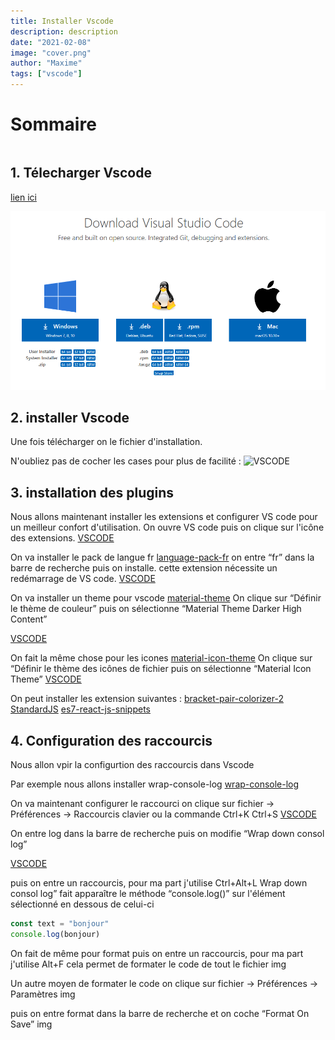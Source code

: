 ```yaml
---
title: Installer Vscode
description: description
date: "2021-02-08"
image: "cover.png"
author: "Maxime"
tags: ["vscode"]
---
```


# Sommaire

```toc

```

## 1. Télecharger Vscode

[lien ici](https://code.visualstudio.com/Download)

![VSCODE](./img/01-Installer-Vscode/01-install-vscode-01.png)

## 2. installer Vscode

Une fois télécharger on le fichier d'installation.

N'oubliez pas de cocher les cases pour plus de facilité :
![VSCODE](./img/... "install vscode")

## 3. installation des plugins

Nous allons maintenant installer les extensions et configurer VS code pour un meilleur confort d'utilisation.
On ouvre VS code puis on clique sur l'icône des extensions.
[VSCODE](./img/... "extension vscode")

On va installer le pack de langue fr
[language-pack-fr](https://marketplace.visualstudio.com/items?itemName=MS-CEINTL.vscode-language-pack-fr)
on entre “fr” dans la barre de recherche puis on installe.
cette extension nécessite un redémarrage de VS code.
[VSCODE](./img/... "vscode")

On va installer un theme pour vscode
[material-theme](https://marketplace.visualstudio.com/items?itemName=Equinusocio.vsc-material-theme)
On clique sur “Définir le thème de couleur”
puis on sélectionne “Material Theme Darker High Content”

[VSCODE](./img/... "vscode")

On fait la même chose pour les icones
[material-icon-theme](https://marketplace.visualstudio.com/items?itemName=PKief.material-icon-theme)
On clique sur “Définir le thème des icônes de fichier
puis on sélectionne “Material Icon Theme”
[VSCODE](./img/... "vscode")

On peut installer les extension suivantes :
[bracket-pair-colorizer-2](https://marketplace.visualstudio.com/items?itemName=CoenraadS.bracket-pair-colorizer-2)
[StandardJS](https://marketplace.visualstudio.com/items?itemName=chenxsan.vscode-standardjs)
[es7-react-js-snippets](https://marketplace.visualstudio.com/items?itemName=dsznajder.es7-react-js-snippets)

## 4. Configuration des raccourcis

Nous allon vpir la configurtion des raccourcis dans Vscode

Par exemple nous allons installer wrap-console-log
[wrap-console-log](https://marketplace.visualstudio.com/items?itemName=midnightsyntax.vscode-wrap-console-log)

On va maintenant configurer le raccourci
on clique sur fichier → Préférences → Raccourcis clavier
ou la commande
Ctrl+K Ctrl+S
[VSCODE](./img/... "vscode")

On entre log dans la barre de recherche puis on modifie “Wrap down consol log”

[VSCODE](./img/... "vscode")

puis on entre un raccourcis, pour ma part j'utilise Ctrl+Alt+L
Wrap down consol log” fait apparaître le méthode “console.log()” sur l'élément sélectionné en dessous de celui-ci

```js
const text = "bonjour"
console.log(bonjour)
```

On fait de même pour format
puis on entre un raccourcis, pour ma part j'utilise Alt+F
cela permet de formater le code de tout le fichier
img

Un autre moyen de formater le code
on clique sur fichier → Préférences → Paramètres
img

puis on entre format dans la barre de recherche
et on coche “Format On Save”
img
